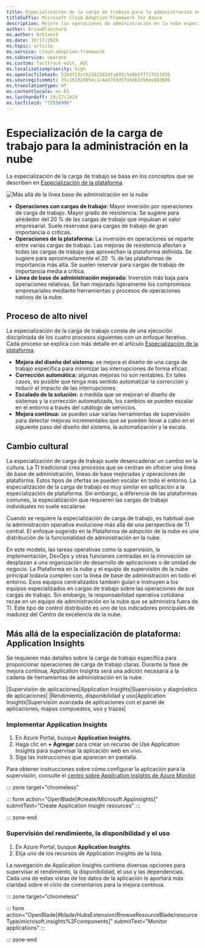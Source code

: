 ```yaml
---
title: Especialización de la carga de trabajo para la administración en la nube en Azure
titleSuffix: Microsoft Cloud Adoption Framework for Azure
description: Mejore las operaciones de administración en la nube específicas de la carga de trabajo
author: BrianBlanchard
ms.author: brblanch
ms.date: 10/17/2019
ms.topic: article
ms.service: cloud-adoption-framework
ms.subservice: operate
ms.custom: fasttrack-edit, AQC
ms.localizationpriority: high
ms.openlocfilehash: 51bdf23ccb2262202dfa095c5e9b57f727d11d3b
ms.sourcegitcommit: 35c162d2d09ec1c4a57d3d57a5db1d56ee883806
ms.translationtype: HT
ms.contentlocale: es-ES
ms.lasthandoff: 10/17/2019
ms.locfileid: "72556996"
---
```

# <a name="workload-specialization-for-cloud-management"></a>Especialización de la carga de trabajo para la administración en la nube

La especialización de la carga de trabajo se basa en los conceptos que se describen en [Especialización de la plataforma](./platform-specialization.md).

![Más allá de la línea base de administración en la nube](../../_images/manage/beyond-the-baseline.png)

- **Operaciones con cargas de trabajo:** Mayor inversión por operaciones de carga de trabajo. Mayor grado de resistencia. Se sugiere para alrededor del 20 % de las cargas de trabajo que impulsan el valor empresarial. Suele reservase para cargas de trabajo de gran importancia o críticas.
- **Operaciones de la plataforma:** La inversión en operaciones se reparte entre varias cargas de trabajo. Las mejoras de resistencia afectan a todas las cargas de trabajo que aprovechan la plataforma definida. Se sugiere para aproximadamente el 20  % de las plataformas de importancia más alta. Se suelen reservar para cargas de trabajo de importancia media a crítica.
- **Línea de base de administración mejorada:** Inversión más baja para operaciones relativas. Se han mejorado ligeramente los compromisos empresariales mediante herramientas y procesos de operaciones nativos de la nube.

## <a name="high-level-process"></a>Proceso de alto nivel

La especialización de la carga de trabajo consta de una ejecución disciplinada de los cuatro procesos siguientes con un enfoque iterativo. Cada proceso se explica con más detalle en el artículo [Especialización de la plataforma](./platform-specialization.md).

- **Mejora del diseño del sistema:** se mejora el diseño de una carga de trabajo específica para minimizar las interrupciones de forma eficaz.
- **Corrección automática:** algunas mejoras no son rentables. En tales casos, es posible que tenga más sentido automatizar la corrección y reducir el impacto de las interrupciones.
- **Escalado de la solución:** a medida que se mejoran el diseño de sistemas y la corrección automatizada, los cambios se pueden escalar en el entorno a través del catálogo de servicios.
- **Mejora continua:** se pueden usar varias herramientas de supervisión para detectar mejoras incrementales que se pueden llevar a cabo en el siguiente paso del diseño del sistema, la automatización y la escala.

## <a name="cultural-change"></a>Cambio cultural

La especialización de carga de trabajo suele desencadenar un cambio en la cultura. La TI tradicional crea procesos que se centran en ofrecer una línea de base de administración, líneas de base mejoradas y operaciones de plataforma. Estos tipos de ofertas se pueden escalar en todo el entorno. La especialización de la carga de trabajo es muy similar en aplicación a la especialización de plataforma. Sin embargo, a diferencia de las plataformas comunes, la especialización que requieren las cargas de trabajo individuales no suele escalarse.

Cuando se requiere la especialización de carga de trabajo, es habitual que la administración operativa evolucione más allá de una perspectiva de TI central. El enfoque sugerido en la Plataforma de adopción de la nube es una distribución de la funcionalidad de administración en la nube.

En este modelo, las tareas operativas como la supervisión, la implementación, DevOps y otras funciones centradas en la innovación se desplazan a una organización de desarrollo de aplicaciones o de unidad de negocio. La Plataforma en la nube y el equipo de supervisión de la nube principal todavía cumplen con la línea de base de administración en todo el entorno. Esos equipos centralizados también guían e instruyen a los equipos especializados en cargas de trabajo sobre las operaciones de sus cargas de trabajo. Sin embargo, la responsabilidad operativa cotidiana recae en un equipo de administración en la nube que se administra fuera de TI. Este tipo de control distribuido es uno de los indicadores principales de madurez del Centro de excelencia de la nube.

## <a name="beyond-platform-specialization---application-insights"></a>Más allá de la especialización de plataforma: Application Insights

Se requieren más detalles sobre la carga de trabajo específica para proporcionar operaciones de carga de trabajo claras. Durante la fase de mejora continua, Application Insights será una adición necesaria a la cadena de herramientas de administración en la nube.

|Supervisión de aplicaciones|Application Insights|Supervisión y diagnóstico de aplicaciones| |Rendimiento, disponibilidad y uso|Application Insights|Supervisión avanzada de aplicaciones con el panel de aplicaciones, mapas compuestos, uso y trazas|

### <a name="deploy-application-insights"></a>Implementar Application Insights

1. En Azure Portal, busque **Application Insights**.
2. Haga clic en **+ Agregar** para crear un recurso de Use Application Insights para supervisar la aplicación web en vivo.
3. Siga las instrucciones que aparecen en pantalla.

Para obtener instrucciones sobre cómo configurar la aplicación para la supervisión, consulte el [centro sobre Application Insights de Azure Monitor](https://docs.microsoft.com/azure/azure-monitor/azure-monitor-app-hub).

::: zone target="chromeless"

::: form action="OpenBlade[#create/Microsoft.AppInsights]" submitText="Create Application Insight resources" :::

::: zone-end

### <a name="monitor-performance-availability-and-usage"></a>Supervisión del rendimiento, la disponibilidad y el uso

1. En Azure Portal, busque **Application Insights**.
2. Elija uno de los recursos de Application Insights de la lista.

La navegación de Application Insights contiene diversas opciones para supervisar el rendimiento, la disponibilidad, el uso y las dependencias. Cada una de estas vistas de los datos de la aplicación le aportará más claridad sobre el ciclo de comentarios para la mejora continua.

::: zone target="chromeless"

<!-- markdownlint-disable DOCSMD001 -->

::: form action="OpenBlade[#blade/HubsExtension/BrowseResourceBlade/resourceType/microsoft.insights%2Fcomponents]" submitText="Monitor applications" :::

<!-- markdownlint-enable DOCSMD001 -->

::: zone-end
